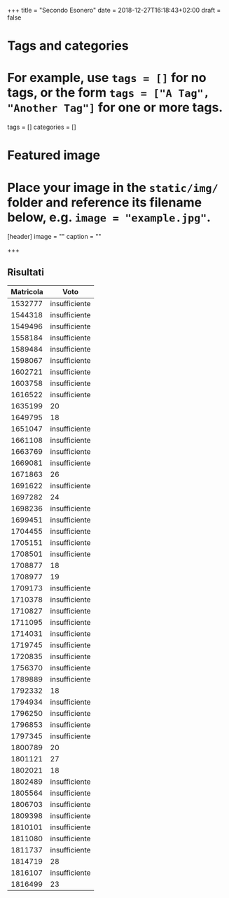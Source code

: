 +++
title = "Secondo Esonero"
date = 2018-12-27T16:18:43+02:00
draft = false

# Tags and categories
# For example, use `tags = []` for no tags, or the form `tags = ["A Tag", "Another Tag"]` for one or more tags.
tags = []
categories = []

# Featured image
# Place your image in the `static/img/` folder and reference its filename below, e.g. `image = "example.jpg"`.
[header]
image = ""
caption = ""

+++

## Risultati

Matricola | Voto
----------- | ---------------
1532777 | insufficiente
1544318 | insufficiente
1549496 | insufficiente
1558184 | insufficiente
1589484 | insufficiente
1598067 | insufficiente
1602721 | insufficiente
1603758 | insufficiente
1616522 | insufficiente
1635199 | 20
1649795 | 18
1651047 | insufficiente
1661108 | insufficiente
1663769 | insufficiente
1669081 | insufficiente
1671863 | 26
1691622 | insufficiente
1697282 | 24
1698236 | insufficiente
1699451 | insufficiente
1704455 | insufficiente
1705151 | insufficiente
1708501 | insufficiente
1708877 | 18
1708977 | 19
1709173 | insufficiente
1710378 | insufficiente
1710827 | insufficiente
1711095 | insufficiente
1714031 | insufficiente
1719745 | insufficiente
1720835 | insufficiente
1756370 | insufficiente
1789889 | insufficiente
1792332 | 18
1794934 | insufficiente
1796250 | insufficiente
1796853 | insufficiente
1797345 | insufficiente
1800789 | 20
1801121 | 27
1802021 | 18
1802489 | insufficiente
1805564 | insufficiente
1806703 | insufficiente
1809398 | insufficiente
1810101 | insufficiente
1811080 | insufficiente
1811737 | insufficiente
1814719 | 28
1816107 | insufficiente
1816499 | 23
